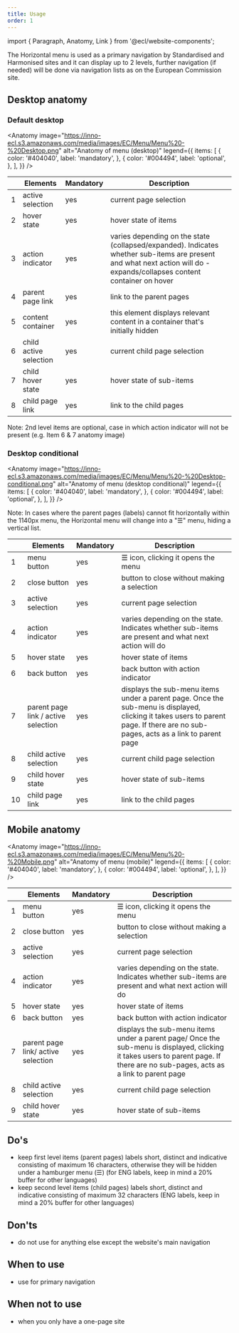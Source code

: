 ```yaml
---
title: Usage
order: 1
---
```


import { Paragraph, Anatomy, Link } from '@ecl/website-components';

<Paragraph size="lead">
  The Horizontal menu is used as a primary navigation by Standardised and
  Harmonised sites and it can display up to 2 levels, further navigation (if
  needed) will be done via navigation lists as on the European Commission site.
</Paragraph>

## Desktop anatomy

### Default desktop

<Anatomy
image="https://inno-ecl.s3.amazonaws.com/media/images/EC/Menu/Menu%20-%20Desktop.png"
alt="Anatomy of menu (desktop)"
legend={{
    items: [
      {
        color: '#404040',
        label: 'mandatory',
      },
      {
        color: '#004494',
        label: 'optional',
      },
    ],
  }}
/>

|     | Elements               | Mandatory | Description                                                                                                                                                             |
| --- | ---------------------- | --------- | ----------------------------------------------------------------------------------------------------------------------------------------------------------------------- |
| 1   | active selection       | yes       | current page selection                                                                                                                                                  |
| 2   | hover state            | yes       | hover state of items                                                                                                                                                    |
| 3   | action indicator       | yes       | varies depending on the state (collapsed/expanded). Indicates whether sub-items are present and what next action will do - expands/collapses content container on hover |
| 4   | parent page link       | yes       | link to the parent pages                                                                                                                                                |
| 5   | content container      | yes       | this element displays relevant content in a container that's initially hidden                                                                                           |
| 6   | child active selection | yes       | current child page selection                                                                                                                                            |
| 7   | child hover state      | yes       | hover state of sub-items                                                                                                                                                |
| 8   | child page link        | yes       | link to the child pages                                                                                                                                                 |

Note: 2nd level items are optional, case in which action indicator will not be present (e.g. Item 6 & 7 anatomy image)

### Desktop conditional

<Anatomy
image="https://inno-ecl.s3.amazonaws.com/media/images/EC/Menu/Menu%20-%20Desktop-conditional.png"
alt="Anatomy of menu (desktop conditional)"
legend={{
    items: [
      {
        color: '#404040',
        label: 'mandatory',
      },
      {
        color: '#004494',
        label: 'optional',
      },
    ],
  }}
/>

Note: In cases where the parent pages (labels) cannot fit horizontally within the 1140px menu, the Horizontal menu will change into a "☰" menu, hiding a vertical list.

|     | Elements                            | Mandatory | Description                                                                                                                                                                       |
| --- | ----------------------------------- | --------- | --------------------------------------------------------------------------------------------------------------------------------------------------------------------------------- |
| 1   | menu button                         | yes       | ☰ icon, clicking it opens the menu                                                                                                                                                |
| 2   | close button                        | yes       | button to close without making a selection                                                                                                                                        |
| 3   | active selection                    | yes       | current page selection                                                                                                                                                            |
| 4   | action indicator                    | yes       | varies depending on the state. Indicates whether sub-items are present and what next action will do                                                                               |
| 5   | hover state                         | yes       | hover state of items                                                                                                                                                              |
| 6   | back button                         | yes       | back button with action indicator                                                                                                                                                 |
| 7   | parent page link / active selection | yes       | displays the sub-menu items under a parent page. Once the sub-menu is displayed, clicking it takes users to parent page. If there are no sub-pages, acts as a link to parent page |
| 8   | child active selection              | yes       | current child page selection                                                                                                                                                      |
| 9   | child hover state                   | yes       | hover state of sub-items                                                                                                                                                          |
| 10  | child page link                     | yes       | link to the child pages                                                                                                                                                           |

## Mobile anatomy

<Anatomy
image="https://inno-ecl.s3.amazonaws.com/media/images/EC/Menu/Menu%20-%20Mobile.png"
alt="Anatomy of menu (mobile)"
legend={{
    items: [
      {
        color: '#404040',
        label: 'mandatory',
      },
      {
        color: '#004494',
        label: 'optional',
      },
    ],
  }}
/>

|     | Elements                           | Mandatory | Description                                                                                                                                                                       |
| --- | ---------------------------------- | --------- | --------------------------------------------------------------------------------------------------------------------------------------------------------------------------------- |
| 1   | menu button                        | yes       | ☰ icon, clicking it opens the menu                                                                                                                                                |
| 2   | close button                       | yes       | button to close without making a selection                                                                                                                                        |
| 3   | active selection                   | yes       | current page selection                                                                                                                                                            |
| 4   | action indicator                   | yes       | varies depending on the state. Indicates whether sub-items are present and what next action will do                                                                               |
| 5   | hover state                        | yes       | hover state of items                                                                                                                                                              |
| 6   | back button                        | yes       | back button with action indicator                                                                                                                                                 |
| 7   | parent page link/ active selection | yes       | displays the sub-menu items under a parent page/ Once the sub-menu is displayed, clicking it takes users to parent page. If there are no sub-pages, acts as a link to parent page |
| 8   | child active selection             | yes       | current child page selection                                                                                                                                                      |
| 9   | child hover state                  | yes       | hover state of sub-items                                                                                                                                                          |

## Do's

- keep first level items (parent pages) labels short, distinct and indicative consisting of maximum 16 characters, otherwise they will be hidden under a hamburger menu (☰) (for ENG labels, keep in mind a 20% buffer for other languages)
- keep second level items (child pages) labels short, distinct and indicative consisting of maximum 32 characters (ENG labels, keep in mind a 20% buffer for other languages)

## Don'ts

- do not use for anything else except the website's main navigation

## When to use

- use for primary navigation

## When not to use

- when you only have a one-page site
